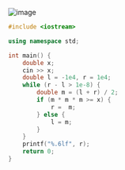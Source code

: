 ![image](https://cdn.jsdelivr.net/gh/XmchxUp/cloudimg@master/20220210/image.1l4c6mzwnc0w.webp)

```c++
#include <iostream>

using namespace std;

int main() {
    double x;
    cin >> x;
    double l = -1e4, r = 1e4;
    while (r - l > 1e-8) {
        double m = (l + r) / 2;
        if (m * m * m >= x) {
            r =  m;
        } else {
            l = m;
        }
    }
    printf("%.6lf", r);
    return 0;
}
```